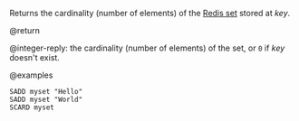 Returns the cardinality (number of elements) of the [Redis set](/docs/data-types/sets) stored at _key_.

@return

@integer-reply: the cardinality (number of elements) of the set, or `0` if _key_ doesn't exist.

@examples

```cli
SADD myset "Hello"
SADD myset "World"
SCARD myset
```
